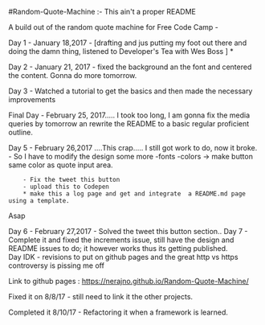 #Random-Quote-Machine
:- This ain't a proper README

A build out of the random quote machine for Free Code Camp -

Day 1 - January 18,2017 - [drafting and jus putting my foot out there and doing the damn thing, listened to Developer's Tea
with Wes Boss ]
*

Day 2 - January 21, 2017 - fixed the background an the font and centered the content. Gonna do more tomorrow.

Day 3 - Watched a tutorial to get the basics and then made the necessary improvements

Final Day - February 25, 2017..... I took too long, I am gonna fix the media queries by tomorrow an rewrite the README to a basic regular proficient outline.

Day 5 - February 26,2017 ....This crap..... I still got work to do, now it broke.
        - So I have to modify the design some more
          -fonts
          -colors
            -> make button same color as quote input area.

        - Fix the tweet this button
        - upload this to Codepen
        * make this a log page and get and integrate  a README.md page using a template.
Asap

Day 6 - February 27,2017 - Solved the tweet this button section..
Day 7 - Complete it and fixed the increments issue, still have the design and README issues to do; it however works thus its getting published.  
Day IDK - revisions to put on github pages and the great http vs https controversy is pissing me off

Link to github pages : https://nerajno.github.io/Random-Quote-Machine/

Fixed it on 8/8/17 - still need to link it the other projects.

Completed it 8/10/17 - Refactoring it when a framework is learned.  
